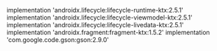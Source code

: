implementation 'androidx.lifecycle:lifecycle-runtime-ktx:2.5.1'
implementation 'androidx.lifecycle:lifecycle-viewmodel-ktx:2.5.1'
implementation 'androidx.lifecycle:lifecycle-livedata-ktx:2.5.1'
implementation 'androidx.fragment:fragment-ktx:1.5.2'
implementation 'com.google.code.gson:gson:2.9.0'
